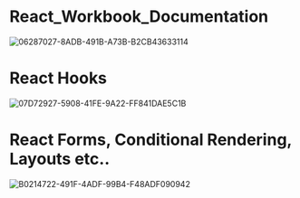 # React_Workbook_Documentation
![06287027-8ADB-491B-A73B-B2CB43633114](https://github.com/koraykolburan/React_Workbook/assets/80157575/c4a7995d-c705-49b6-ae55-db86ccf71148)
# React Hooks
![07D72927-5908-41FE-9A22-FF841DAE5C1B](https://github.com/koraykolburan/React_Workbook/assets/80157575/24d9ede9-0cbc-457a-9a1d-e2396e20f2aa)
# React Forms, Conditional Rendering, Layouts etc..
![B0214722-491F-4ADF-99B4-F48ADF090942](https://github.com/koraykolburan/React_Workbook/assets/80157575/7cd40737-be2b-4bd0-bf67-d02ec2cdc8fc)
